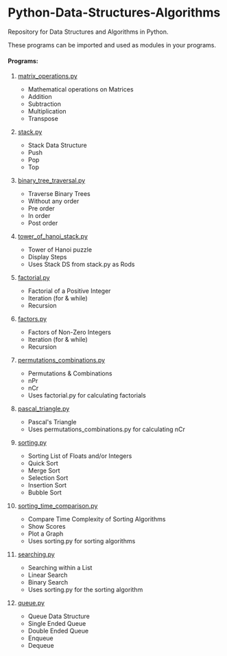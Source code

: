# Python-Data-Structures-Algorithms

Repository for Data Structures and Algorithms in Python.

These programs can be imported and used as modules in your programs.

#### Programs:

1. [matrix_operations.py](https://github.com/VarunS2002/Python-Data-Structures-Algorithms/blob/master/matrix_operations.py)
    - Mathematical operations on Matrices
    - Addition
    - Subtraction
    - Multiplication
    - Transpose

2. [stack.py](https://github.com/VarunS2002/Python-Data-Structures-Algorithms/blob/master/stack.py)
    - Stack Data Structure
    - Push
    - Pop
    - Top

3. [binary_tree_traversal.py](https://github.com/VarunS2002/Python-Data-Structures-Algorithms/blob/master/binary_tree_traversal.py)
    - Traverse Binary Trees
    - Without any order
    - Pre order
    - In order
    - Post order

4. [tower_of_hanoi_stack.py](https://github.com/VarunS2002/Python-Data-Structures-Algorithms/blob/master/tower_of_hanoi_stack.py)
    - Tower of Hanoi puzzle
    - Display Steps
    - Uses Stack DS from stack.py as Rods

5. [factorial.py](https://github.com/VarunS2002/Python-Data-Structures-Algorithms/blob/master/factorial.py)
    - Factorial of a Positive Integer
    - Iteration (for & while)
    - Recursion

6. [factors.py](https://github.com/VarunS2002/Python-Data-Structures-Algorithms/blob/master/factors.py)
    - Factors of Non-Zero Integers
    - Iteration (for & while)
    - Recursion

7. [permutations_combinations.py](https://github.com/VarunS2002/Python-Data-Structures-Algorithms/blob/master/permutations_combinations.py)
    - Permutations & Combinations
    - nPr
    - nCr
    - Uses factorial.py for calculating factorials

8. [pascal_triangle.py](https://github.com/VarunS2002/Python-Data-Structures-Algorithms/blob/master/pascal_triangle.py)
    - Pascal's Triangle
    - Uses permutations_combinations.py for calculating nCr

9. [sorting.py](https://github.com/VarunS2002/Python-Data-Structures-Algorithms/blob/master/sorting.py)
    - Sorting List of Floats and/or Integers
    - Quick Sort
    - Merge Sort
    - Selection Sort
    - Insertion Sort
    - Bubble Sort

10. [sorting_time_comparison.py](https://github.com/VarunS2002/Python-Data-Structures-Algorithms/blob/master/sorting_time_comparison.py)
    - Compare Time Complexity of Sorting Algorithms
    - Show Scores
    - Plot a Graph
    - Uses sorting.py for sorting algorithms

11. [searching.py](https://github.com/VarunS2002/Python-Data-Structures-Algorithms/blob/master/searching.py)
    - Searching within a List
    - Linear Search
    - Binary Search
    - Uses sorting.py for the sorting algorithm

12. [queue.py](https://github.com/VarunS2002/Python-Data-Structures-Algorithms/blob/master/queue.py)
    - Queue Data Structure
    - Single Ended Queue
    - Double Ended Queue
    - Enqueue
    - Dequeue
